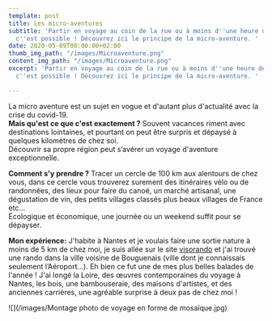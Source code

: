 ```yaml
---
template: post
title: Les micro-aventures
subtitle: 'Partir en voyage au coin de la rue ou à moins d''une heure de chez soi,
  c''est possible ! Découvrez ici le principe de la micro-aventure. '
date: 2020-05-09T00:00:00+02:00
thumb_img_path: "/images/Microaventure.png"
content_img_path: "/images/Microaventure.png"
excerpt: 'Partir en voyage au coin de la rue ou à moins d''une heure de chez soi,
  c''est possible ! Découvrez ici le principe de la micro-aventure. '

---
```

La micro aventure est un sujet en vogue et d'autant plus d'actualité avec la crise du covid-19.   
**Mais qu'est ce que c'est exactement ?**  Souvent vacances riment avec destinations lointaines, et pourtant on peut être surpris et dépaysé à quelques kilomètres de chez soi.   
Découvrir sa propre région peut s’avérer un voyage d'aventure exceptionnelle. 

  
**Comment s'y prendre ?** Tracer un cercle de 100 km aux alentours de chez vous, dans ce cercle vous trouverez surement des itinéraires vélo ou de randonnées, des lieux pour faire du canoë, un marché artisanal, une dégustation de vin, des petits villages classés plus beaux villages de France etc...  
Écologique et économique, une journée ou un weekend suffit pour se dépayser.   
  
**Mon expérience:** J'habite à Nantes et je voulais faire une sortie nature à moins de 5 km de chez moi, je suis allée sur le site [visorando](www.visorando.com "visorando") et j'ai trouvé une rando dans la ville voisine de Bouguenais (ville dont je connaissais seulement l’Aéroport...). Eh bien ce fut une de mes plus belles balades de l'année ! J'ai longé la Loire, des œuvres contemporaines du voyage à Nantes, les bois, une bambouseraie, des maisons d'artistes, et des anciennes carrières, une agréable surprise à deux pas de chez moi ! 

![](/images/Montage photo de voyage en forme de mosaïque.jpg)